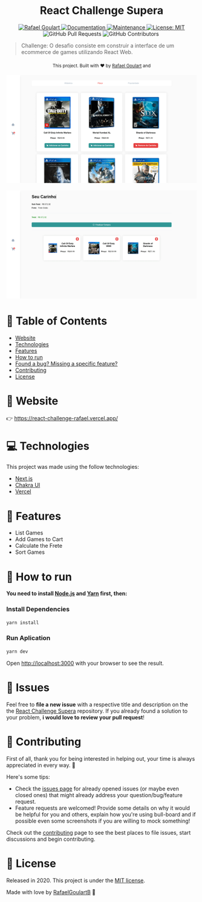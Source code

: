 <h1 align="center">React Challenge Supera</h1>

<p align="center">	
   <a href="https://www.linkedin.com/in/rafael-goulartb/">
      <img alt="Rafael Goulart" src="https://img.shields.io/badge/-RafaelGoulartB-fe4d3b?style=flat&logo=Linkedin&logoColor=white" />
   </a>
  <a href="https://github.com/RafaelGoulartB/react-challenge-supera#readme">
    <img alt="Documentation" src="https://img.shields.io/badge/documentation-yes-fe4d3b.svg" target="_blank" />
  </a>
  <a href="https://github.com/RafaelGoulartB/react-challenge-supera/graphs/commit-activity">
    <img alt="Maintenance" src="https://img.shields.io/badge/Maintained%3F-yes-fe4d3b.svg" target="_blank" />
  </a>
  <a href="https://github.com/RafaelGoulartB/react-challenge-supera/blob/master/LICENSE">
    <img alt="License: MIT" src="https://img.shields.io/badge/License-MIT-fe4d3b.svg" target="_blank" />
  </a>
  <img alt="GitHub Pull Requests" src="https://img.shields.io/github/issues-pr/RafaelGoulartB/react-challenge-supera?color=fe4d3b" />
  <img alt="GitHub Contributors" src="https://img.shields.io/github/contributors/RafaelGoulartB/react-challenge-supera?color=fe4d3b" />
  <img alt="" src="https://img.shields.io/github/repo-size/RafaelGoulartB/react-challenge-supera?color=fe4d3b" />
</p>


> Challenge: O desafio consiste em construir a interface de um ecommerce de games utilizando React Web.

<div align="center">
  <sub>This project. Built with ❤︎ by
    <a href="https://github.com/RafaelGoulartB">Rafael Goulart</a> and
  </sub>
</div>

<br />
<div align="center">
  <img src="./.github/screenshots/screenshot-1.png" width="700">
  <br />
  <br />
  <img src="./.github/screenshots/screenshot-2.png" width="700">
</div>

# :pushpin: Table of Contents

* [Website](#eyes-website)
* [Technologies](#computer-technologies)
* [Features](#rocket-features)
* [How to run](#construction_worker-how-to-run)
* [Found a bug? Missing a specific feature?](#bug-issues)
* [Contributing](#tada-contributing)
* [License](#closed_book-license)

# :eyes: Website
👉 https://react-challenge-rafael.vercel.app/

# :computer: Technologies
This project was made using the follow technologies:

* [Next.js](https://nextjs.org/)     
* [Chakra UI](https://chakra-ui.com/docs/getting-started)      
* [Vercel](https://vercel.com/)    

# :rocket: Features

- List Games
- Add Games to Cart
- Calculate the Frete
- Sort Games

# :construction_worker: How to run
**You need to install [Node.js](https://nodejs.org/en/download/) and [Yarn](https://yarnpkg.com/) first, then:**

### Install Dependencies
```bash
yarn install
```
### Run Aplication
```bash 
yarn dev 
```

Open [http://localhost:3000](http://localhost:3000) with your browser to see the result.
<br>

# :bug: Issues

Feel free to **file a new issue** with a respective title and description on the the [React Challenge Supera](https://github.com/RafaelGoulartB/react-challenge-supera/issues) repository. If you already found a solution to your problem, **i would love to review your pull request**!


# :tada: Contributing
First of all, thank you for being interested in helping out, your time is always appreciated in every way. :100:

Here's some tips:

* Check the [issues page](https://github.com/RafaelGoulartB/react-challenge-supera/issues) for already opened issues (or maybe even closed ones) that might already address your question/bug/feature request.
* Feature requests are welcomed! Provide some details on why it would be helpful for you and others, explain how you're using bull-board and if possible even some screenshots if you are willing to mock something!

Check out the [contributing](./CONTRIBUTING.md) page to see the best places to file issues, start discussions and begin contributing.

# :closed_book: License

Released in 2020.
This project is under the [MIT license](./LICENSE).

Made with love by [RafaelGoulartB](https://github.com/RafaelGoulartB) 🚀
